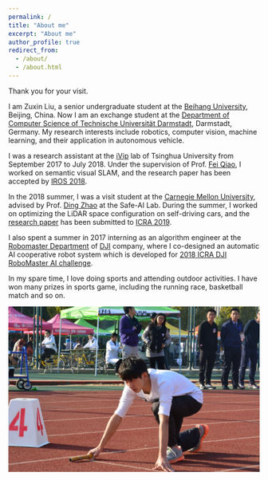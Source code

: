```yaml
---
permalink: /
title: "About me"
excerpt: "About me"
author_profile: true
redirect_from: 
  - /about/
  - /about.html
---
```


Thank you for your visit.

I am Zuxin Liu, a senior undergraduate student at the [Beihang University](https://ev.buaa.edu.cn/), Beijing, China. Now I am an exchange student at the [Department of Computer Science of Technische Universität Darmstadt](https://www.informatik.tu-darmstadt.de/fb20/index.en.jsp), Darmstadt, Germany. My research interests include robotics, computer vision, machine learning, and their application in autonomous vehicle.

I was a research assistant at the [iVip](https://nics.ee.tsinghua.edu.cn/people/ivip/) lab of Tsinghua University from September 2017 to July 2018. Under the supervision of Prof. [Fei Qiao](https://nics.ee.tsinghua.edu.cn/people/qiaofei/), I worked on semantic visual SLAM, and the research paper has been accepted by [IROS 2018](https://www.iros2018.org/).

In the 2018 summer, I was a visit student at the [Carnegie Mellon University](https://www.cmu.edu/), advised by Prof. [Ding Zhao](https://www.andrew.cmu.edu/user/dingzhao/) at the Safe-AI Lab. During the summer, I worked on optimizing the LiDAR space configuration on self-driving cars, and the [research paper](https://arxiv.org/abs/1809.05845) has been submitted to [ICRA 2019](https://www.icra2019.org/). 

I also spent a summer in 2017 interning as an algorithm engineer at the [Robomaster Department](https://www.robomaster.com/en-US) of [DJI](https://www.dji.com/company) company, where I co-designed an automatic AI cooperative robot system which is developed for [2018 ICRA DJI RoboMaster AI challenge](https://icra2018.org/dji-robomaster-ai-challenge/).

In my spare time, I love doing sports and attending outdoor activities. I have won many prizes in sports game, including the running race, basketball match and so on.  


![here](/images/yundonghui.jpg)
